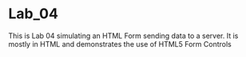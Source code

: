 # Lab_04
This is Lab 04 simulating an HTML Form sending data to a server. It is mostly in HTML and demonstrates the use of HTML5 Form Controls

